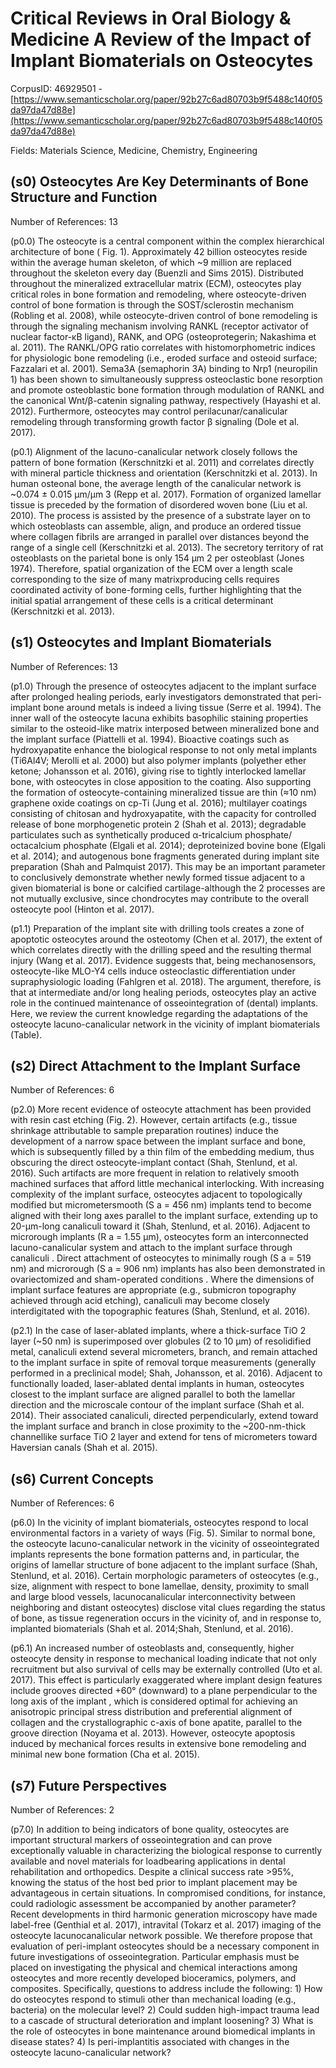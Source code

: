 # Critical Reviews in Oral Biology & Medicine A Review of the Impact of Implant Biomaterials on Osteocytes

CorpusID: 46929501 - [https://www.semanticscholar.org/paper/92b27c6ad80703b9f5488c140f05da97da47d88e](https://www.semanticscholar.org/paper/92b27c6ad80703b9f5488c140f05da97da47d88e)

Fields: Materials Science, Medicine, Chemistry, Engineering

## (s0) Osteocytes Are Key Determinants of Bone Structure and Function
Number of References: 13

(p0.0) The osteocyte is a central component within the complex hierarchical architecture of bone ( Fig. 1). Approximately 42 billion osteocytes reside within the average human skeleton, of which ~9 million are replaced throughout the skeleton every day (Buenzli and Sims 2015). Distributed throughout the mineralized extracellular matrix (ECM), osteocytes play critical roles in bone formation and remodeling, where osteocyte-driven control of bone formation is through the SOST/sclerostin mechanism (Robling et al. 2008), while osteocyte-driven control of bone remodeling is through the signaling mechanism involving RANKL (receptor activator of nuclear factor-κB ligand), RANK, and OPG (osteoprotegerin; Nakashima et al. 2011). The RANKL/OPG ratio correlates with histomorphometric indices for physiologic bone remodeling (i.e., eroded surface and osteoid surface; Fazzalari et al. 2001). Sema3A (semaphorin 3A) binding to Nrp1 (neuropilin 1) has been shown to simultaneously suppress osteoclastic bone resorption and promote osteoblastic bone formation through modulation of RANKL and the canonical Wnt/β-catenin signaling pathway, respectively (Hayashi et al. 2012). Furthermore, osteocytes may control perilacunar/canalicular remodeling through transforming growth factor β signaling (Dole et al. 2017).

(p0.1) Alignment of the lacuno-canalicular network closely follows the pattern of bone formation (Kerschnitzki et al. 2011) and correlates directly with mineral particle thickness and orientation (Kerschnitzki et al. 2013). In human osteonal bone, the average length of the canalicular network is ~0.074 ± 0.015 μm/μm 3 (Repp et al. 2017). Formation of organized lamellar tissue is preceded by the formation of disordered woven bone (Liu et al. 2010). The process is assisted by the presence of a substrate layer on to which osteoblasts can assemble, align, and produce an ordered tissue where collagen fibrils are arranged in parallel over distances beyond the range of a single cell (Kerschnitzki et al. 2013). The secretory territory of rat osteoblasts on the parietal bone is only 154 µm 2 per osteoblast (Jones 1974). Therefore, spatial organization of the ECM over a length scale corresponding to the size of many matrixproducing cells requires coordinated activity of bone-forming cells, further highlighting that the initial spatial arrangement of these cells is a critical determinant (Kerschnitzki et al. 2013).
## (s1) Osteocytes and Implant Biomaterials
Number of References: 13

(p1.0) Through the presence of osteocytes adjacent to the implant surface after prolonged healing periods, early investigators demonstrated that peri-implant bone around metals is indeed a living tissue (Serre et al. 1994). The inner wall of the osteocyte lacuna exhibits basophilic staining properties similar to the osteoid-like matrix interposed between mineralized bone and the implant surface (Piattelli et al. 1994). Bioactive coatings such as hydroxyapatite enhance the biological response to not only metal implants (Ti6Al4V; Merolli et al. 2000) but also polymer implants (polyether ether ketone; Johansson et al. 2016), giving rise to tightly interlocked lamellar bone, with osteocytes in close apposition to the coating. Also supporting the formation of osteocyte-containing mineralized tissue are thin (≈10 nm) graphene oxide coatings on cp-Ti (Jung et al. 2016); multilayer coatings consisting of chitosan and hydroxyapatite, with the capacity for controlled release of bone morphogenetic protein 2 (Shah et al. 2013); degradable particulates such as synthetically produced α-tricalcium phosphate/ octacalcium phosphate (Elgali et al. 2014); deproteinized bovine bone (Elgali et al. 2014); and autogenous bone fragments generated during implant site preparation (Shah and Palmquist 2017). This may be an important parameter to conclusively demonstrate whether newly formed tissue adjacent to a given biomaterial is bone or calcified cartilage-although the 2 processes are not mutually exclusive, since chondrocytes may contribute to the overall osteocyte pool (Hinton et al. 2017).

(p1.1) Preparation of the implant site with drilling tools creates a zone of apoptotic osteocytes around the osteotomy (Chen et al. 2017), the extent of which correlates directly with the drilling speed and the resulting thermal injury (Wang et al. 2017). Evidence suggests that, being mechanosensors, osteocyte-like MLO-Y4 cells induce osteoclastic differentiation under supraphysiologic loading (Fahlgren et al. 2018). The argument, therefore, is that at intermediate and/or long healing periods, osteocytes play an active role in the continued maintenance of osseointegration of (dental) implants. Here, we review the current knowledge regarding the adaptations of the osteocyte lacuno-canalicular network in the vicinity of implant biomaterials (Table).
## (s2) Direct Attachment to the Implant Surface
Number of References: 6

(p2.0) More recent evidence of osteocyte attachment has been provided with resin cast etching (Fig. 2). However, certain artifacts (e.g., tissue shrinkage attributable to sample preparation routines) induce the development of a narrow space between the implant surface and bone, which is subsequently filled by a thin film of the embedding medium, thus obscuring the direct osteocyte-implant contact (Shah, Stenlund, et al. 2016). Such artifacts are more frequent in relation to relatively smooth machined surfaces that afford little mechanical interlocking. With increasing complexity of the implant surface, osteocytes adjacent to topologically modified but micrometersmooth (S a = 456 nm) implants tend to become aligned with their long axes parallel to the implant surface, extending up to 20-µm-long canaliculi toward it (Shah, Stenlund, et al. 2016). Adjacent to microrough implants (R a = 1.55 µm), osteocytes form an interconnected lacuno-canalicular system and attach to the implant surface through canaliculi . Direct attachment of osteocytes to minimally rough (S a = 519 nm) and microrough (S a = 906 nm) implants has also been demonstrated in ovariectomized and sham-operated conditions . Where the dimensions of implant surface features are appropriate (e.g., submicron topography achieved through acid etching), canaliculi may become closely interdigitated with the topographic features (Shah, Stenlund, et al. 2016).

(p2.1) In the case of laser-ablated implants, where a thick-surface TiO 2 layer (~50 nm) is superimposed over globules (2 to 10 µm) of resolidified metal, canaliculi extend several micrometers, branch, and remain attached to the implant surface in spite of removal torque measurements (generally performed in a preclinical model; Shah, Johansson, et al. 2016). Adjacent to functionally loaded, laser-ablated dental implants in human, osteocytes closest to the implant surface are aligned parallel to both the lamellar direction and the microscale contour of the implant surface (Shah et al. 2014). Their associated canaliculi, directed perpendicularly, extend toward the implant surface and branch in close proximity to the ~200-nm-thick channellike surface TiO 2 layer and extend for tens of micrometers toward Haversian canals (Shah et al. 2015).
## (s6) Current Concepts
Number of References: 6

(p6.0) In the vicinity of implant biomaterials, osteocytes respond to local environmental factors in a variety of ways (Fig. 5). Similar to normal bone, the osteocyte lacuno-canalicular network in the vicinity of osseointegrated implants represents the bone formation patterns and, in particular, the origins of lamellar structure of bone adjacent to the implant surface (Shah, Stenlund, et al. 2016). Certain morphologic parameters of osteocytes (e.g., size, alignment with respect to bone lamellae, density, proximity to small and large blood vessels, lacunocanalicular interconnectivity between neighboring and distant osteocytes) disclose vital clues regarding the status of bone, as tissue regeneration occurs in the vicinity of, and in response to, implanted biomaterials (Shah et al. 2014;Shah, Stenlund, et al. 2016).

(p6.1) An increased number of osteoblasts and, consequently, higher osteocyte density in response to mechanical loading indicate that not only recruitment but also survival of cells may be externally controlled (Uto et al. 2017). This effect is particularly exaggerated where implant design features include grooves directed +60° (downward) to a plane perpendicular to the long axis of the implant , which is considered optimal for achieving an anisotropic principal stress distribution and preferential alignment of collagen and the crystallographic c-axis of bone apatite, parallel to the groove direction (Noyama et al. 2013). However, osteocyte apoptosis induced by mechanical forces results in extensive bone remodeling and minimal new bone formation (Cha et al. 2015).
## (s7) Future Perspectives
Number of References: 2

(p7.0) In addition to being indicators of bone quality, osteocytes are important structural markers of osseointegration and can prove exceptionally valuable in characterizing the biological response to currently available and novel materials for loadbearing applications in dental rehabilitation and orthopedics. Despite a clinical success rate >95%, knowing the status of the host bed prior to implant placement may be advantageous in certain situations. In compromised conditions, for instance, could radiologic assessment be accompanied by another parameter? Recent developments in third harmonic generation microscopy have made label-free (Genthial et al. 2017), intravital (Tokarz et al. 2017) imaging of the osteocyte lacunocanalicular network possible. We therefore propose that evaluation of peri-implant osteocytes should be a necessary component in future investigations of osseointegration. Particular emphasis must be placed on investigating the physical and chemical interactions among osteocytes and more recently developed bioceramics, polymers, and composites. Specifically, questions to address include the following: 1) How do osteocytes respond to stimuli other than mechanical loading (e.g., bacteria) on the molecular level? 2) Could sudden high-impact trauma lead to a cascade of structural deterioration and implant loosening? 3) What is the role of osteocytes in bone maintenance around biomedical implants in disease states? 4) Is peri-implantitis associated with changes in the osteocyte lacuno-canalicular network?
